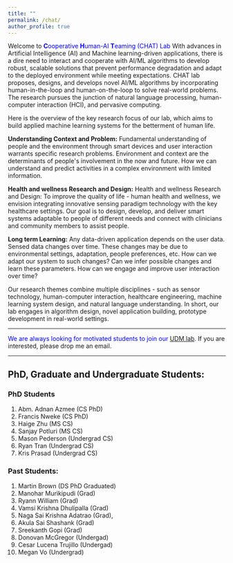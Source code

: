 ```yaml
---
title: "" 
permalink: /chat/
author_profile: true
---
```



Welcome to <font color="blue">
<b>C</b>ooperative <b>H</b>uman-AI <b>T</b>eaming (CHAT) Lab
	</font> With advances in Artificial Intelligence (AI) and Machine learning-driven applications, there is a dire need to interact and cooperate with AI/ML algorithms to develop robust, scalable solutions that prevent performance degradation and adapt to the deployed environment while meeting expectations. CHAT lab proposes, designs, and develops novel AI/ML algorithms by incorporating human-in-the-loop and human-on-the-loop to solve real-world problems. The research pursues the junction of natural language processing, human-computer interaction (HCI), and pervasive computing. 

Here is the overview of the key research focus of our lab, which aims to build applied machine learning systems for the betterment of human life.

<b>Understanding Context and Problem:</b> Fundamental understanding of people and the environment through smart devices and user interaction warrants specific research problems.  Environment and context are the determinants of people's involvement in the now and future. How we can understand and predict activities in a complex environment with limited information. 


<b>Health and wellness Research and Design:</b> Health and wellness Research and Design: To improve the quality of life - human health and wellness, we envision integrating innovative sensing paradigm technology with the key healthcare settings. Our goal is to design, develop, and deliver smart systems adaptable to people of different needs and connect with clinicians and community members to assist people. 


<b>Long term Learning:</b> Any data-driven application depends on the user data. Sensed data changes over time. These changes may be due to environmental settings, adaptation, people preferences, etc. How can we adapt our system to such changes? Can we infer possible changes and learn these parameters. How can we engage and improve user interaction over time?


Our research themes combine multiple disciplines - such as sensor technology, human-computer interaction, healthcare engineering, machine learning system design, and natural language understanding. In short, our lab engages in algorithm design, novel application building, prototype development in real-world settings.


<hr/>
<font color='blue'>We are always looking for motivated students to join our <a href="https://ahafizk.github.io/udm/">UDM lab</a>.</font> If you are interested, please drop me an email.
<hr/>


## PhD, Graduate and Undergraduate Students:

### PhD Students

1. Abm. Adnan Azmee (CS PhD)
1. Francis Nweke (CS PhD)
1. Haige Zhu (MS CS)
1. Sanjay Potluri (MS CS)
1. Mason Pederson (Undergrad CS)
1. Ryan Tran (Undergrad CS)
1. Kris Prasad (Undergrad CS)




### Past Students:

1. Martin Brown (DS PhD Graduated)
1. Manohar Murikipudi (Grad) 
1. Ryann William (Grad)
1. Vamsi Krishna Dhulipalla (Grad)
1. Naga Sai Krishna Adatrao (Grad),
1. Akula Sai Shashank (Grad)
1. Sreekanth Gopi (Grad)
1. Donovan McGregor (Undergad)
1. Cesar Lucena Trujillo (Undergad) 
1. Megan Vo (Undergrad)



